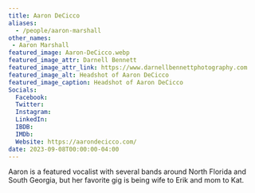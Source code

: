 ```yaml
---
title: Aaron DeCicco
aliases: 
  - /people/aaron-marshall
other_names: 
 - Aaron Marshall
featured_image: Aaron-DeCicco.webp
featured_image_attr: Darnell Bennett
featured_image_attr_link: https://www.darnellbennettphotography.com
featured_image_alt: Headshot of Aaron DeCicco
featured_image_caption: Headshot of Aaron DeCicco
Socials:
  Facebook: 
  Twitter: 
  Instagram: 
  LinkedIn: 
  IBDB: 
  IMDb: 
  Website: https://aarondecicco.com/
date: 2023-09-08T00:00:00-04:00
---
```

Aaron is a featured vocalist with several bands around North Florida and South Georgia, but her favorite gig is being wife to Erik and mom to Kat. 